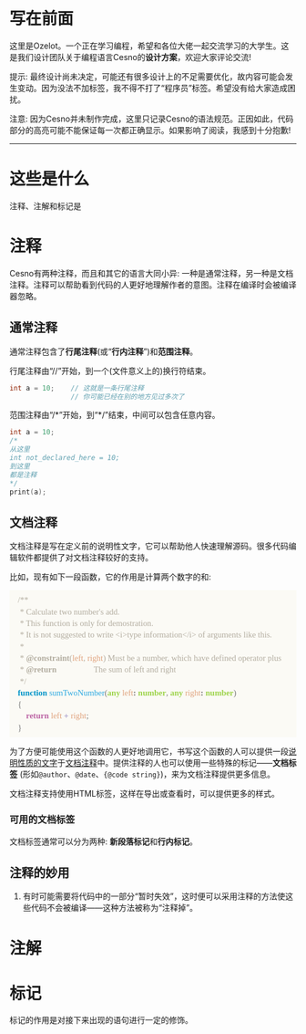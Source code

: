 写在前面
================

这里是Ozelot。一个正在学习编程，希望和各位大佬一起交流学习的大学生。这是我们设计团队关于编程语言Cesno的**设计方案**，欢迎大家评论交流!

提示: 最终设计尚未决定，可能还有很多设计上的不足需要优化，故内容可能会发生变动。因为没法不加标签，我不得不打了“程序员”标签。希望没有给大家造成困扰。

注意: 因为Cesno并未制作完成，这里只记录Cesno的语法规范。正因如此，代码部分的高亮可能不能保证每一次都正确显示。如果影响了阅读，我感到十分抱歉!

----

这些是什么
================

注释、注解和标记是

注释
================

Cesno有两种注释，而且和其它的语言大同小异: 一种是通常注释，另一种是文档注释。注释可以帮助看到代码的人更好地理解作者的意图。注释在编译时会被编译器忽略。

通常注释
----------------

通常注释包含了**行尾注释**(或“**行内注释**”)和**范围注释**。

行尾注释由“//”开始，到一个(文件意义上的)换行符结束。

```c++
int a = 10;    // 这就是一条行尾注释
               // 你可能已经在别的地方见过多次了
```

范围注释由“/\*”开始，到“\*/”结束，中间可以包含任意内容。

```c++
int a = 10;
/*
从这里
int not_declared_here = 10;
到这里
都是注释
*/
print(a);
```

文档注释
----------------

文档注释是写在定义前的说明性文字，它可以帮助他人快速理解源码。很多代码编辑软件都提供了对文档注释较好的支持。

比如，现有如下一段函数，它的作用是计算两个数字的和:

<div style="font-family: 'Consolas'; line-height: 1.4em; color: #777; background-color: #FBFAF5; padding: 0.5em 1em; font-size: 14.5px;">
    <span style="color: #b3ada0">/**<br>&nbsp;* Calculate two number's add. <br>&nbsp;* This function is only for
        demostration.<br>&nbsp;* It is not suggested to write &lt;i&gt;type information&lt;/i&gt; of arguments like
        this.<br>&nbsp;* <br>&nbsp;*
        <b>@constraint</b>(<span style="color: #e0a37e">left</span>, <span style="color: #e0a37e">right</span>) Must be
        a number, which have defined operator plus<br>&nbsp;*
<b>@return</b>&nbsp;&nbsp;&nbsp;&nbsp;&nbsp;&nbsp;&nbsp;&nbsp;&nbsp;&nbsp;&nbsp;&nbsp;&nbsp;&nbsp;&nbsp;&nbsp;&nbsp;&nbsp;The
        sum of left and right <br>&nbsp;*/</span> <br>
    <span style="color: #0094c8; font-weight: bold;">function</span>
    <span style="color: #2ca9e1;">sumTwoNumber</span>(<span style="color: #9ed44c; font-weight: bold;">any</span> <span
        style="color: #e0a37e">left</span><b>:</b> <span style="color: #9ed44c; font-weight: bold;">number</span>, <span
        style="color: #9ed44c; font-weight: bold;">any</span> <span style="color: #e0a37e">right</span><b>:</b> <span
        style="color: #9ed44c; font-weight: bold;">number</span>) <br>{ <br>
    &nbsp;&nbsp;&nbsp;&nbsp;<span style="color: #bc64a4; font-weight: bold;">return</span>
    <span style="color: #e0a37e">left</span> <span style="color: #a59aca; font-weight: bold;">+</span> <span
        style="color: #e0a37e">right</span>; <br> }
</div>


为了方便可能使用这个函数的人更好地调用它，书写这个函数的人可以提供一段<u>说明性质的文字</u>于<u>文档注释</u>中。提供注释的人也可以使用一些特殊的标记——**文档标签** (形如`@author`、`@date`、`{@code string}`)，来为文档注释提供更多信息。

文档注释支持使用HTML标签，这样在导出或查看时，可以提供更多的样式。



### 可用的文档标签

文档标签通常可以分为两种: **新段落标记**和**行内标记**。

注释的妙用
----------------

1. 有时可能需要将代码中的一部分“暂时失效”，这时便可以采用注释的方法使这些代码不会被编译——这种方法被称为“注释掉”。

注解
================

标记
================

标记的作用是对接下来出现的语句进行一定的修饰。